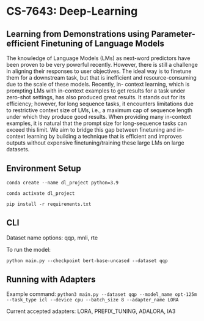 # CS-7643: Deep-Learning
## Learning from Demonstrations using Parameter-efficient Finetuning of Language Models

The knowledge of Language Models (LMs) as next-word predictors have been proven to be very powerful recently.
However, there is still a challenge in aligning their responses to user objectives. The ideal way is to finetune them
for a downstream task, but that is inefficient and resource-consuming due to the scale of these models. Recently, in-
context learning, which is prompting LMs with in-context examples to get results for a task under zero-shot settings,
has also produced great results. It stands out for its efficiency; however, for long sequence tasks, it encounters
limitations due to restrictive context size of LMs, i.e., a maximum cap of sequence length under which they produce
good results. When providing many in-context examples, it is natural that the prompt size for long-sequence tasks
can exceed this limit. We aim to bridge this gap between finetuning and in-context learning by building a technique
that is efficient and improves outputs without expensive finetuning/training these large LMs on large datasets.


## Environment Setup

```conda create --name dl_project python=3.9```

```conda activate dl_project ```

```pip install -r requirements.txt```


## CLI

Dataset name options: qqp, mnli, rte

To run the model:

```python main.py --checkpoint bert-base-uncased --dataset qqp```

## Running with Adapters
Example command:
```python3 main.py --dataset qqp --model_name opt-125m --task_type icl --device cpu --batch_size 8 --adapter_name LORA```

Current accepted adapters: LORA, PREFIX_TUNING, ADALORA, IA3
